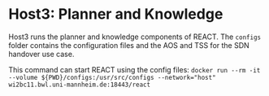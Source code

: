 # Host3: Planner and Knowledge

Host3 runs the planner and knowledge components of REACT. The `configs` folder contains the configuration files and the AOS and TSS for the SDN handover use case.

This command can start REACT using the config files: `docker run --rm -it --volume ${PWD}/configs:/usr/src/configs --network="host" wi2bc11.bwl.uni-mannheim.de:18443/react`
